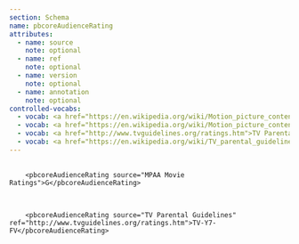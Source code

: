 ```yaml
---
section: Schema
name: pbcoreAudienceRating
attributes:
  - name: source
    note: optional
  - name: ref
    note: optional
  - name: version
    note: optional
  - name: annotation
    note: optional
controlled-vocabs:
  - vocab: <a href="https://en.wikipedia.org/wiki/Motion_picture_content_rating_system#United_States">Motion Picture Association of America Classification & Rating Administration</a>
  - vocab: <a href="https://en.wikipedia.org/wiki/Motion_picture_content_rating_system#United_States">MPAA on Wikipedia</a> (recommended)
  - vocab: <a href="http://www.tvguidelines.org/ratings.htm">TV Parental Guidlines</a>
  - vocab: <a href="https://en.wikipedia.org/wiki/TV_parental_guidelines_(US)">TV Parental Guidelines on Wikipedia</a> (recommended)
---
```


<pre>
  <code>
    &lt;pbcoreAudienceRating source=&quot;MPAA Movie Ratings&quot;&gt;G&lt;/pbcoreAudienceRating&gt;
  </code>
</pre>

<pre>
  <code>
    &lt;pbcoreAudienceRating source=&quot;TV Parental Guidelines&quot; ref=&quot;http://www.tvguidelines.org/ratings.htm&quot;&gt;TV-Y7-FV&lt;/pbcoreAudienceRating&gt;
  </code>
</pre>
